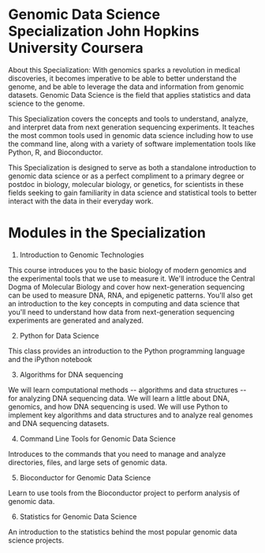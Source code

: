 # Genomic Data Science Specialization John Hopkins University Coursera

About this Specialization: 
With genomics sparks a revolution in medical discoveries, it becomes imperative to be able to better understand the genome, and be able to leverage the data and information from genomic datasets. Genomic Data Science is the field that applies statistics and data science to the genome. 

This Specialization covers the concepts and tools to understand, analyze, and interpret data from next generation sequencing experiments. It teaches the most common tools used in genomic data science including how to use the command line, along with a variety of software implementation tools like Python, R, and Bioconductor. 

This Specialization is designed to serve as both a standalone introduction to genomic data science or as a perfect compliment to a primary degree or postdoc in biology, molecular biology, or genetics, for scientists in these fields seeking to gain familiarity in data science and statistical tools to better interact with the data in their everyday work.

# Modules in the Specialization 
1) Introduction to Genomic Technologies 

This course introduces you to the basic biology of modern genomics and the experimental tools that we use to measure it. We'll introduce the Central Dogma of Molecular Biology and cover how next-generation sequencing can be used to measure DNA, RNA, and epigenetic patterns. You'll also get an introduction to the key concepts in computing and data science that you'll need to understand how data from next-generation sequencing experiments are generated and analyzed.  

2) Python for Data Science

This class provides an introduction to the Python programming language and the iPython notebook

3) Algorithms for DNA sequencing 

We will learn computational methods -- algorithms and data structures -- for analyzing DNA sequencing data. We will learn a little about DNA, genomics, and how DNA sequencing is used.  We will use Python to implement key algorithms and data structures and to analyze real genomes and DNA sequencing datasets.

4) Command Line Tools for Genomic Data Science

Introduces to the commands that you need to manage and analyze directories, files, and large sets of genomic data.

5) Bioconductor for Genomic Data Science

Learn to use tools from the Bioconductor project to perform analysis of genomic data.

6) Statistics for Genomic Data Science 

An introduction to the statistics behind the most popular genomic data science projects.
